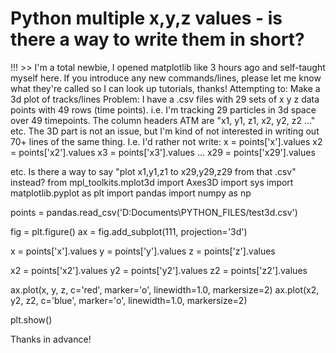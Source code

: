 
# Python multiple x,y,z values - is there a way to write them in short?

!!! >> I'm a total newbie, I opened matplotlib like 3 hours ago and self-taught myself here. If you introduce any new commands/lines, please let me know what they're called so I can look up tutorials, thanks!
Attempting to: Make a 3d plot of tracks/lines
Problem: I have a .csv files with 29 sets of x y z data points with 49 rows (time points). i.e. I'm tracking 29 particles in 3d space over 49 timepoints. The column headers ATM are "x1, y1, z1, x2, y2, z2 ..." etc.
The 3D part is not an issue, but I'm kind of not interested in writing out 70+ lines of the same thing.
I.e. I'd rather not write:
x = points['x'].values
x2 = points['x2'].values
x3 = points['x3'].values
...
x29 = points['x29'].values

etc.
Is there a way to say "plot x1,y1,z1 to x29,y29,z29 from that .csv" instead?
from mpl_toolkits.mplot3d import Axes3D
import sys
import matplotlib.pyplot as plt
import pandas
import numpy as np

points = pandas.read_csv('D:Documents\PYTHON_FILES/test3d.csv')

fig = plt.figure()
ax = fig.add_subplot(111, projection='3d')

x = points['x'].values
y = points['y'].values
z = points['z'].values

x2 = points['x2'].values
y2 = points['y2'].values
z2 = points['z2'].values


ax.plot(x, y, z, c='red', marker='o', linewidth=1.0, markersize=2)
ax.plot(x2, y2, z2, c='blue', marker='o', linewidth=1.0, markersize=2)


plt.show()

Thanks in advance!

        